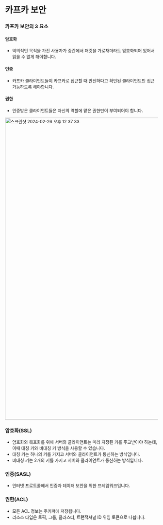 # 카프카 보안

### 카프카 보안의 3 요소

#### 암호화

- 악의적인 목적을 가진 사용자가 중간에서 패킷을 가로채더라도 암호화되어 있어서 읽을 수 없게 해야합니다.

#### 인증

- 카프카 클라이언트들이 카프카로 접근할 때 안전하다고 확인된 클라이언트만 접근가능하도록 해야합니다.

#### 권한

- 인증받은 클라이언트들은 자신의 역할에 맡은 권한만이 부여되어야 합니다.

<img width="992" alt="스크린샷 2024-02-26 오후 12 37 33" src="https://github.com/kdg0209/realizers/assets/80187200/a9873e0b-b278-4ee0-b110-736389318c53">

### 암호화(SSL)

- 암호화와 복호화를 위해 서버와 클라이언트는 미리 지정된 키를 주고받아야 하는데, 이때 대칭 키와 비대칭 키 방식을 사용할 수 있습니다.
- 대칭 키는 하나의 키를 가지고 서버와 클라이언트가 통신하는 방식입니다.
- 비대칭 키는 2개의 키를 가지고 서버와 클라이언트가 통신하는 방식입니다.

### 인증(SASL)

- 인터넷 프로토콜에서 인증과 데이터 보안을 위한 프레임워크입니다.

### 권한(ACL)

- 모든 ACL 정보는 주키퍼에 저장됩니다.
- 리소스 타입은 토픽, 그룹, 클러스터, 트랜잭셔널 ID 위임 토큰으로 나뉩니다.

